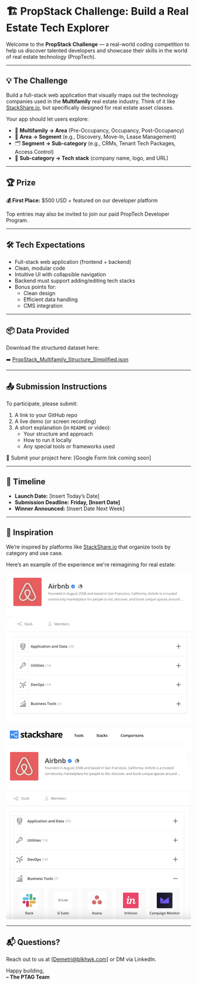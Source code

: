 # 🏗️ PropStack Challenge: Build a Real Estate Tech Explorer

Welcome to the **PropStack Challenge** — a real-world coding competition to help us discover talented developers and showcase their skills in the world of real estate technology (PropTech).

---

## 💡 The Challenge

Build a full-stack web application that visually maps out the technology companies used in the **Multifamily** real estate industry. Think of it like [StackShare.io](https://stackshare.io/stacks), but specifically designed for real estate asset classes.

Your app should let users explore:
- 📂 **Multifamily → Area** (Pre-Occupancy, Occupancy, Post-Occupancy)  
- 🧩 **Area → Segment** (e.g., Discovery, Move-In, Lease Management)  
- 🗂️ **Segment → Sub-category** (e.g., CRMs, Tenant Tech Packages, Access Control)  
- 🏢 **Sub-category → Tech stack** (company name, logo, and URL)

---

## 🏆 Prize

**💰 First Place:** $500 USD + featured on our developer platform

Top entries may also be invited to join our paid PropTech Developer Program.

---

## 🛠 Tech Expectations

- Full-stack web application (frontend + backend)
- Clean, modular code
- Intuitive UI with collapsible navigation
- Backend must support adding/editing tech stacks
- Bonus points for:
  - Clean design
  - Efficient data handling
  - CMS integration

---

## 📦 Data Provided

Download the structured dataset here:

➡️ [PropStack_Multifamily_Structure_Simplified.json](./assets/PropStack_Multifamily_Structure_Simplified.json)

---

## 📤 Submission Instructions

To participate, please submit:
1. A link to your GitHub repo
2. A live demo (or screen recording)
3. A short explanation (in `README` or video):
   - Your structure and approach
   - How to run it locally
   - Any special tools or frameworks used

📩 Submit your project here: [Google Form link coming soon]

---

## 📅 Timeline

- **Launch Date:** [Insert Today’s Date]
- **Submission Deadline:** **Friday, [Insert Date]**
- **Winner Announced:** [Insert Date Next Week]

---

## 🧠 Inspiration

We’re inspired by platforms like [StackShare.io](https://stackshare.io/stacks) that organize tools by category and use case.

Here’s an example of the experience we're reimagining for real estate:

![StackShare Example](./stackshare-example-1.png)

![StackShare Grid View](./stackshare-example-2.png)

---

## 📬 Questions?

Reach out to us at [Demetri@blkhwk.com] or DM via LinkedIn.

Happy building,  
**– The PTAG Team**
